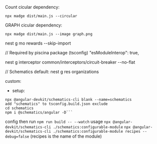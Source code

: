 Count cicular dependency:

```
npx madge dist/main.js --circular
```

GRAPH cicular dependency:

```
npx madge dist/main.js --image graph.png
```

nest g mo rewards --skip-import

// Required by piscina package (tsconfig)
"esModuleInterop": true,

nest g interceptor common/interceptors/circuit-breaker --no-flat

// Schematics
default: nest g res organizations

custom:

- setup:

````
npx @angular-devkit/schematics-cli blank --name=schematics
add "schematics" to tsconfig.build.json exclude
cd schematics
npm i @schematics/angular -D```
````

config then run `npm run build -- --watch`
usage `npx @angular-devkit/schematics-cli ./schematics:configurable-module`
`npx @angular-devkit/schematics-cli ./schematics:configurable-module recipes --debug=false` (recipes is the name of the module)
